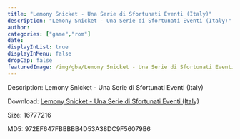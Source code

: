 ```yaml
---
title: "Lemony Snicket - Una Serie di Sfortunati Eventi (Italy)"
description: "Lemony Snicket - Una Serie di Sfortunati Eventi (Italy)"
author: 
categories: ["game","rom"]
date: 
displayInList: true
displayInMenu: false
dropCap: false
featuredImage: /img/gba/Lemony Snicket - Una Serie di Sfortunati Eventi [Italy].jpg
---
```


Description: Lemony Snicket - Una Serie di Sfortunati Eventi (Italy)

Download: <a style="text-decoration:underline;" href="https://mega.nz/#!eeAgmY5K!cT6zmUGww4eKfsIePA7iWxDMqnafClUd9QPIbeODifs" target = "_blank" rel = "nofollow" > Lemony Snicket - Una Serie di Sfortunati Eventi (Italy)</a>

Size: 16777216

MD5: 972EF647FBBBBB4D53A38DC9F56079B6

